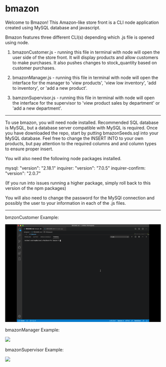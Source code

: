 # bmazon

Welcome to Bmazon! This Amazon-like store front is a CLI node application created using MySQL database and javascript. 

Bmazon features three different CLI(s) depending which .js file is opened using node. 

1. bmazonCustomer.js - running this file in terminal with node will open the user side of the store front. It will display products and allow customers to make purchases. It also pushes changes to stock_quantity based on customer purchases. 


2. bmazonManager.js - running this file in terminal with node will open the interface for the manager to 'view products', 'view low inventory', 'add to inventory', or 'add a new product'. 


3. bamzonSupervisor.js - running this file in terminal with node will open the interface for the supervisor to 'view product sales by department' or 'add a new department'.

---------------------------------------------------------------------

To use bmazon, you will need node installed. Recommended SQL database is MySQL, but a database server compatible with MySQL is required.
Once you have downloaded the repo, start by putting bmazonSeeds.sql into your MySQL database. 
Feel free to change the INSERT INTO to your own products, but pay attention to the required columns and and column types to ensure proper insert. 

You will also need the following node packages installed. 

mysql: "version": "2.18.1"
inquirer: "version": "7.0.5"
inquirer-confirm: "version": "2.0.7"

(If you run into issues running a higher package, simply roll back to this version of the npm packages)

You will also need to change the password for the MySQl connection and possibly the user to your information in each of the .js files. 

-----------------------------------------------------------------------


bmzonCustomer Example:

<img src="images/bmazonCustomer.gif"></img>

bmazonManager Example:

<img src="images/bmazonManager.gif"></img>

bmazonSupervisor Example: 

<img src="images/bmazonSupervisor.gif"></img>








